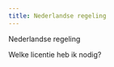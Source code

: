 ```yaml
---
title: Nederlandse regeling
---
```


Nederlandse regeling

<link-container>
<link-button to="/licenties/welke-licentie-heb-ik-nodig">Welke licentie heb ik nodig?</link-button>
</link-container>

